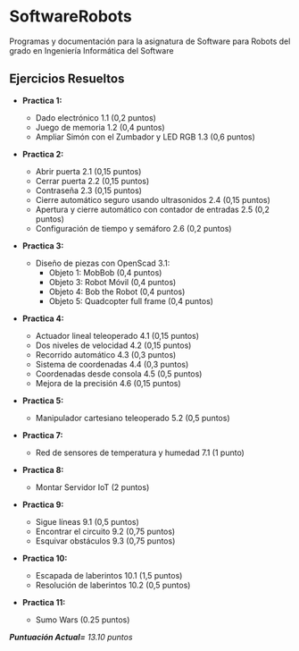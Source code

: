 # SoftwareRobots
Programas y documentación para la asignatura de Software para Robots del grado en Ingeniería Informática del Software

## Ejercicios Resueltos

- **Practica 1:**

    - Dado electrónico 1.1 (0,2 puntos)
    - Juego de memoria 1.2 (0,4 puntos)
    - Ampliar Simón con el Zumbador y LED RGB 1.3 (0,6 puntos)

- **Practica 2:**

    - Abrir puerta 2.1 (0,15 puntos)
    - Cerrar puerta 2.2 (0,15 puntos)
    - Contraseña 2.3 (0,15 puntos)
    - Cierre automático seguro usando ultrasonidos 2.4 (0,15 puntos)
    - Apertura y cierre automático con contador de entradas 2.5 (0,2 puntos)
    - Configuración de tiempo y semáforo 2.6 (0,2 puntos)

- **Practica 3:**

    - Diseño de piezas con OpenScad 3.1:
        - Objeto 1: MobBob (0,4 puntos)
        - Objeto 3: Robot Móvil (0,4 puntos)
        - Objeto 4: Bob the Robot (0,4 puntos)
        - Objeto 5: Quadcopter full frame (0,4 puntos)

- **Practica 4:**

    - Actuador lineal teleoperado 4.1 (0,15 puntos)
    - Dos niveles de velocidad 4.2 (0,15 puntos)
    - Recorrido automático 4.3 (0,3 puntos)
    - Sistema de coordenadas 4.4 (0,3 puntos)
    - Coordenadas desde consola 4.5 (0,5 puntos)
    - Mejora de la precisión 4.6 (0,15 puntos)

- **Practica 5:**

    - Manipulador cartesiano teleoperado 5.2 (0,5 puntos)
    
- **Practica 7:**

    - Red de sensores de temperatura y humedad 7.1 (1 punto)
    
- **Practica 8:**

    - Montar Servidor IoT (2 puntos)
    
- **Practica 9:**

    - Sigue líneas 9.1 (0,5 puntos)
    - Encontrar el circuito 9.2 (0,75 puntos)
    - Esquivar obstáculos 9.3 (0,75 puntos) 
    
- **Practica 10:**

    - Escapada de laberintos 10.1 (1,5 puntos)
    - Resolución de laberintos 10.2 (0,5 puntos)
    
- **Practica 11:**

    - Sumo Wars (0.25 puntos)
    
***Puntuación Actual=*** *13.10 puntos*
